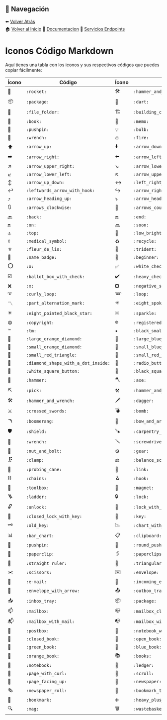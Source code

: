 
## 🔗 Navegación  

⬅️ [Volver Atrás](../index.MD)  
🏠 [Volver al Inicio](../../README.MD)
:book: [Documentacion](../index.MD)
:pushpin: [Servicios Endpoints](../Services/Services.index.md)  



# Iconos 	Código Markdown

Aquí tienes una tabla con los iconos y sus respectivos códigos que puedes copiar fácilmente:  

| Ícono | Código | Ícono | Código |
|-------|--------|-------|--------|
| 🚀 | `:rocket:` | 🛠 | `:hammer_and_wrench:` |
| 📦 | `:package:` | 🎯 | `:dart:` |
| 📂 | `:file_folder:` | 🏗️ | `:building_construction:` |
| 📖 | `:book:` | 📝 | `:memo:` |
| 📌 | `:pushpin:` | 💡 | `:bulb:` |
| 🔧 | `:wrench:` | 🔥 | `:fire:` |
| ⬆️ | `:arrow_up:` | ⬇️ | `:arrow_down:` |
| ➡️ | `:arrow_right:` | ⬅️ | `:arrow_left:` |
| ↗️ | `:arrow_upper_right:` | ↘️ | `:arrow_lower_right:` |
| ↙️ | `:arrow_lower_left:` | ↖️ | `:arrow_upper_left:` |
| ↕️ | `:arrow_up_down:` | ↔️ | `:left_right_arrow:` |
| ↩️ | `:leftwards_arrow_with_hook:` | ↪️ | `:arrow_right_hook:` |
| ⤴️ | `:arrow_heading_up:` | ⤵️ | `:arrow_heading_down:` |
| 🔃 | `:arrows_clockwise:` | 🔄 | `:arrows_counterclockwise:` |
| 🔙 | `:back:` | 🔚 | `:end:` |
| 🔛 | `:on:` | 🔜 | `:soon:` |
| 🔝 | `:top:` | 🔅 | `:low_brightness:` |
| ⚕️ | `:medical_symbol:` | ♻️ | `:recycle:` |
| ⚜️ | `:fleur_de_lis:` | 🔱 | `:trident:` |
| 📛 | `:name_badge:` | 🔰 | `:beginner:` |
| ⭕ | `:o:` | ✅ | `:white_check_mark:` |
| ☑️ | `:ballot_box_with_check:` | ✔️ | `:heavy_check_mark:` |
| ❌ | `:x:` | ❎ | `:negative_squared_cross_mark:` |
| ➰ | `:curly_loop:` | ➿ | `:loop:` |
| 〽️ | `:part_alternation_mark:` | ✳️ | `:eight_spoked_asterisk:` |
| ✴️ | `:eight_pointed_black_star:` | ❇️ | `:sparkle:` |
| ©️ | `:copyright:` | ®️ | `:registered:` |
| ™️ | `:tm:` | ▪️ | `:black_small_square:` |
| 🔶 | `:large_orange_diamond:` | 🔷 | `:large_blue_diamond:` |
| 🔸 | `:small_orange_diamond:` | 🔹 | `:small_blue_diamond:` |
| 🔺 | `:small_red_triangle:` | 🔻 | `:small_red_triangle_down:` |
| 💠 | `:diamond_shape_with_a_dot_inside:` | 🔘 | `:radio_button:` |
| 🔳 | `:white_square_button:` | 🔲 | `:black_square_button:` |
| 🔨 | `:hammer:` | 🪓 | `:axe:` |
| ⛏️ | `:pick:` | ⚒️ | `:hammer_and_pick:` |
| 🛠️ | `:hammer_and_wrench:` | 🗡️ | `:dagger:` |
| ⚔️ | `:crossed_swords:` | 💣 | `:bomb:` |
| 🪃 | `:boomerang:` | 🏹 | `:bow_and_arrow:` |
| 🛡️ | `:shield:` | 🪚 | `:carpentry_saw:` |
| 🔧 | `:wrench:` | 🪛 | `:screwdriver:` |
| 🔩 | `:nut_and_bolt:` | ⚙️ | `:gear:` |
| 🗜️ | `:clamp:` | ⚖️ | `:balance_scale:` |
| 🦯 | `:probing_cane:` | 🔗 | `:link:` |
| ⛓️ | `:chains:` | 🪝 | `:hook:` |
| 🧰 | `:toolbox:` | 🧲 | `:magnet:` |
| 🪜 | `:ladder:` | 🔒 | `:lock:` |
| 🔓 | `:unlock:` | 🔏 | `:lock_with_ink_pen:` |
| 🔐 | `:closed_lock_with_key:` | 🔑 | `:key:` |
| 🗝️ | `:old_key:` | 📉 | `:chart_with_downwards_trend:` |
| 📊 | `:bar_chart:` | 📋 | `:clipboard:` |
| 📌 | `:pushpin:` | 📍 | `:round_pushpin:` |
| 📎 | `:paperclip:` | 🖇️ | `:paperclips:` |
| 📏 | `:straight_ruler:` | 📐 | `:triangular_ruler:` |
| ✂️ | `:scissors:` | ✉️ | `:envelope:` |
| 📧 | `:e-mail:` | 📨 | `:incoming_envelope:` |
| 📩 | `:envelope_with_arrow:` | 📤 | `:outbox_tray:` |
| 📥 | `:inbox_tray:` | 📦 | `:package:` |
| 📫 | `:mailbox:` | 📪 | `:mailbox_closed:` |
| 📬 | `:mailbox_with_mail:` | 📭 | `:mailbox_with_no_mail:` |
| 📮 | `:postbox:` | 📔 | `:notebook_with_decorative_cover:` |
| 📕 | `:closed_book:` | 📖 | `:open_book:` |
| 📗 | `:green_book:` | 📘 | `:blue_book:` |
| 📙 | `:orange_book:` | 📚 | `:books:` |
| 📓 | `:notebook:` | 📒 | `:ledger:` |
| 📃 | `:page_with_curl:` | 📜 | `:scroll:` |
| 📄 | `:page_facing_up:` | 📰 | `:newspaper:` |
| 🗞️ | `:newspaper_roll:` | 📑 | `:bookmark_tabs:` |
| 🔖 | `:bookmark:` | ➕ | `:heavy_plus_sign:` |
| 🔍 | `:mag:` | 🗑️ | `:wastebasket:` |

